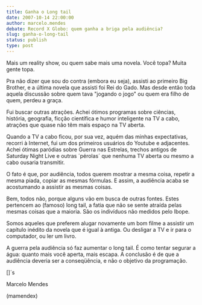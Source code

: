 ```yaml
---
title: Ganha o Long tail
date: 2007-10-14 22:00:00
author: marcelo.mendes
debate: Record X Globo: quem ganha a briga pela audiência?
slug: ganha-o-long-tail
status: publish 
type: post
---
```


Mais um reality show, ou quem sabe mais uma novela. Você topa? Muita gente topa.  

Pra não dizer que sou do contra (embora eu seja), assisti ao primeiro Big Brother, e a última novela que assisti foi Rei do Gado. Mas desde então toda aquela discussão sobre quem tava "jogando o jogo" ou quem era filho de quem, perdeu a graça.  

Fui buscar outras atrações. Achei ótimos programas sobre ciências, história, geografia, ficção científica e humor inteligente na TV a cabo, atrações que quase não têm mais espaço na TV aberta.   

Quando a TV a cabo ficou, por sua vez, aquém das minhas expectativas, recorri à Internet, fui um dos primeiros usuários do Youtube e adjacentes. Achei ótimas paródias sobre Guerra nas Estrelas, trechos antigos de Saturday Night Live e outras ´pérolas´ que nenhuma TV aberta ou mesmo a cabo ousaria transmitir.  

O fato é que, por audiência, todos querem mostrar a mesma coisa, repetir a mesma piada, copiar as mesmas fórmulas. E assim, a audiência acaba se acostumando a assistir as mesmas coisas.  

Bem, todos não, porque alguns vão em busca de outras fontes. Estes pertencem ao (famoso) long tail, a fatia que não se sente atraída pelas mesmas coisas que a maioria. São os indivíduos não medidos pelo Ibope.  

Somos aqueles que preferem alugar novamente um bom filme a assistir um capítulo inédito da novela que é igual à antiga. Ou desligar a TV e ir para o computador, ou ler um livro.  

A guerra pela audiência só faz aumentar o long tail. É como tentar segurar a água: quanto mais você aperta, mais escapa. A conclusão é de que a audiência deveria ser a conseqüência, e não o objetivo da programação.  

[]´s  

Marcelo Mendes   

(mamendex)
